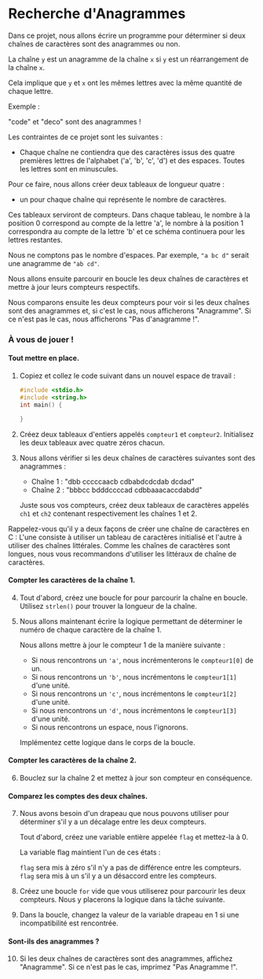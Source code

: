 # Recherche d'Anagrammes

Dans ce projet, nous allons écrire un programme pour déterminer si deux chaînes de caractères sont des anagrammes ou non.

La chaîne `y` est un anagramme de la chaîne `x` si `y` est un réarrangement de la chaîne `x`. 

Cela implique que `y` et `x` ont les mêmes lettres avec la même quantité de chaque lettre.

Exemple :

"code" et "deco" sont des anagrammes !

Les contraintes de ce projet sont les suivantes : 

- Chaque chaîne ne contiendra que des caractères issus des quatre premières lettres de l'alphabet ('a', 'b', 'c', 'd') et des espaces. Toutes les lettres sont en minuscules.

Pour ce faire, nous allons créer deux tableaux de longueur quatre :

- un pour chaque chaîne qui représente le nombre de caractères.

Ces tableaux serviront de compteurs. Dans chaque tableau, le nombre à la position 0 correspond au compte de la lettre 'a', le nombre à la position 1 correspondra au compte de la lettre 'b' et ce schéma continuera pour les lettres restantes. 

Nous ne comptons pas le nombre d'espaces. Par exemple, `"a bc d"` serait une anagramme de `"ab cd"`.

Nous allons ensuite parcourir en boucle les deux chaînes de caractères et mettre à jour leurs compteurs respectifs.

Nous comparons ensuite les deux compteurs pour voir si les deux chaînes sont des anagrammes et, si c'est le cas, nous afficherons "Anagramme". Si ce n'est pas le cas, nous afficherons "Pas d'anagramme !".

### À vous de jouer !

#### Tout mettre en place.

1. Copiez et collez le code  suivant dans un nouvel espace de travail :

    ```c
    #include <stdio.h>
    #include <string.h>
    int main() {

    }
    ```

2. Créez deux tableaux d'entiers appelés `compteur1` et `compteur2`. Initialisez les deux tableaux avec quatre zéros chacun.


3. Nous allons vérifier si les deux chaînes de caractères suivantes sont des anagrammes :

    - Chaîne 1 : "dbb cccccaacb cdbabdcdcdab dcdad"
    - Chaîne 2 : "bbbcc bdddccccad cdbbaaacaccdabdd"

    Juste sous vos compteurs, créez deux tableaux de caractères appelés `ch1` et `ch2` contenant respectivement les chaînes 1 et 2.


Rappelez-vous qu'il y a deux façons de créer une chaîne de caractères en C : L'une consiste à utiliser un tableau de caractères initialisé et l'autre à utiliser des chaînes littérales. Comme les chaînes de caractères sont longues, nous vous recommandons d'utiliser les littéraux de chaîne de caractères.

#### Compter les caractères de la chaîne 1.

4. Tout d'abord, créez une boucle for pour parcourir la chaîne en boucle. Utilisez `strlen()` pour trouver la longueur de la chaîne.



5. Nous allons maintenant écrire la logique permettant de déterminer le numéro de chaque caractère de la chaîne 1.

    Nous allons mettre à jour le compteur 1 de la manière suivante :

    - Si nous rencontrons un `'a'`, nous incrémenterons le `compteur1[0]` de un.
    - Si nous rencontrons un `'b'`, nous incrémentons le `compteur1[1]` d'une unité.
    - Si nous rencontrons un `'c'`, nous incrémentons le `compteur1[2]` d'une unité.
    - Si nous rencontrons un `'d'`, nous incrémentons le `compteur1[3]` d'une unité.
    - Si nous rencontrons un espace, nous l'ignorons.
    
    Implémentez cette logique dans le corps de la boucle.


#### Compter les caractères de la chaîne 2.

6. Bouclez sur la chaîne 2 et mettez à jour son compteur  en conséquence.


#### Comparez les comptes des deux chaînes.

7. Nous avons besoin d'un drapeau que nous pouvons utiliser pour déterminer s'il y a un décalage entre les deux compteurs.

    Tout d'abord, créez une variable entière appelée `flag` et mettez-la à 0.

    La variable flag maintient l'un de ces états :

    `flag` sera mis à zéro s'il n'y a pas de différence entre les compteurs.
    `flag` sera mis à un s'il y a un désaccord entre les compteurs.


8. Créez une boucle `for` vide que vous utiliserez pour parcourir les deux compteurs. Nous y placerons la logique dans la tâche suivante.


9. Dans la boucle, changez la valeur de la variable drapeau en 1 si une incompatibilité est rencontrée.



#### Sont-ils des anagrammes ?

10. Si les deux chaînes de caractères sont des anagrammes, affichez "Anagramme". Si ce n'est pas le cas, imprimez "Pas Anagramme !".